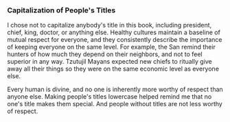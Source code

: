 ### Capitalization of People's Titles

I chose not to capitalize anybody's title in this book, including president, chief, king, doctor, or anything else. Healthy cultures maintain a baseline of mutual respect for everyone, and they consistently describe the importance of keeping everyone on the same level. For example, the San remind their hunters of how much they depend on their neighbors, and not to feel superior in any way. Tzutujil Mayans expected new chiefs to ritually give away all their things so they were on the same economic level as everyone else.

Every human is divine, and no one is inherently more worthy of respect than anyone else. Making people's titles lowercase helped remind me that no one's title makes them special. And people without titles are not less worthy of respect.